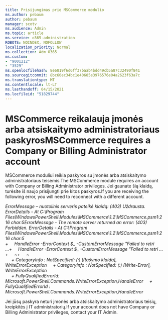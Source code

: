 ```yaml
---
title: Prisijungimas prie MSCommerce modulio
ms.author: pebaum
author: pebaum
manager: scotv
ms.audience: Admin
ms.topic: article
ms.service: o365-administration
ROBOTS: NOINDEX, NOFOLLOW
localization_priority: Normal
ms.collection: Adm_O365
ms.custom:
- "9001212"
- "3529"
ms.openlocfilehash: 8e6819f6d6ff37baab4bdd49cb5a87c32490f841
ms.sourcegitcommit: 8bc60ec34bc1e40685e3976576e04a2623f63a7c
ms.translationtype: MT
ms.contentlocale: lt-LT
ms.lasthandoff: 04/15/2021
ms.locfileid: "51829744"
---
```

# <a name="mscommerce-requires-a-company-or-billing-administrator-account"></a><span data-ttu-id="24791-102">MSCommerce reikalauja įmonės arba atsiskaitymo administratoriaus paskyros</span><span class="sxs-lookup"><span data-stu-id="24791-102">MSCommerce requires a Company or Billing Administrator account</span></span>

<span data-ttu-id="24791-103">MSCommerce moduliui reikia paskyros su įmonės arba atsiskaitymo administratoriaus teisėmis.</span><span class="sxs-lookup"><span data-stu-id="24791-103">The MSCommerce module requires an account with Company or Billing Administrator privileges.</span></span> <span data-ttu-id="24791-104">Jei gaunate šią klaidą, turėsite iš naujo prisijungti prie kitos paskyros.</span><span class="sxs-lookup"><span data-stu-id="24791-104">If you are receiving the following error, you will need to reconnect with a different account.</span></span>

<span data-ttu-id="24791-105">*ErrorMessage – nuotolinis serveris pateikė klaidą: (403) Uždrausta. ErrorDetails - At C:\Program Files\WindowsPowerShell\Modules\MSCommerce\1.2\MSCommerce.psm1:216 char:5*</span><span class="sxs-lookup"><span data-stu-id="24791-105">*ErrorMessage - The remote server returned an error: (403) Forbidden. ErrorDetails - At C:\Program Files\WindowsPowerShell\Modules\MSCommerce\1.2\MSCommerce.psm1:216 char:5*</span></span><br>
<span data-ttu-id="24791-106">*+&nbsp;&nbsp;&nbsp;&nbsp;&nbsp;HandleError -ErrorContext $_ -CustomErrorMessage "Failed to retri ...*</span><span class="sxs-lookup"><span data-stu-id="24791-106">*+&nbsp;&nbsp;&nbsp;&nbsp;&nbsp;HandleError -ErrorContext $_ -CustomErrorMessage "Failed to retri ...*</span></span><br>
<span data-ttu-id="24791-107">\+&nbsp;&nbsp;&nbsp;&nbsp;&nbsp;~~~~~~~~~~~~~~~~~~~~~~~~~~~~~~~~~~~~~~~~~~~~~~~~~~~~~~~~~~~~~~~~~</span><span class="sxs-lookup"><span data-stu-id="24791-107">\+&nbsp;&nbsp;&nbsp;&nbsp;&nbsp;~~~~~~~~~~~~~~~~~~~~~~~~~~~~~~~~~~~~~~~~~~~~~~~~~~~~~~~~~~~~~~~~~</span></span><br>
<span data-ttu-id="24791-108">&nbsp;&nbsp;&nbsp;&nbsp;&nbsp;*+ CategoryInfo : NotSpecified: (:) [Rašymo klaida], WriteErrorException*</span><span class="sxs-lookup"><span data-stu-id="24791-108">&nbsp;&nbsp;&nbsp;&nbsp;&nbsp;*+ CategoryInfo          : NotSpecified: (:) [Write-Error], WriteErrorException*</span></span><br>
<span data-ttu-id="24791-109">&nbsp;&nbsp;&nbsp;&nbsp;&nbsp;*+ FullyQualifiedErrorId: Microsoft.PowerShell.Commands.WriteErrorException,HandleError*</span><span class="sxs-lookup"><span data-stu-id="24791-109">&nbsp;&nbsp;&nbsp;&nbsp;&nbsp;*+ FullyQualifiedErrorId : Microsoft.PowerShell.Commands.WriteErrorException,HandleError*</span></span>

<span data-ttu-id="24791-110">Jei jūsų paskyra neturi įmonės arba atsiskaitymo administratoriaus teisių, kreipkitės į IT administratorių.</span><span class="sxs-lookup"><span data-stu-id="24791-110">If your account does not have Company or Billing Administrator privileges, contact your IT Admin.</span></span>
